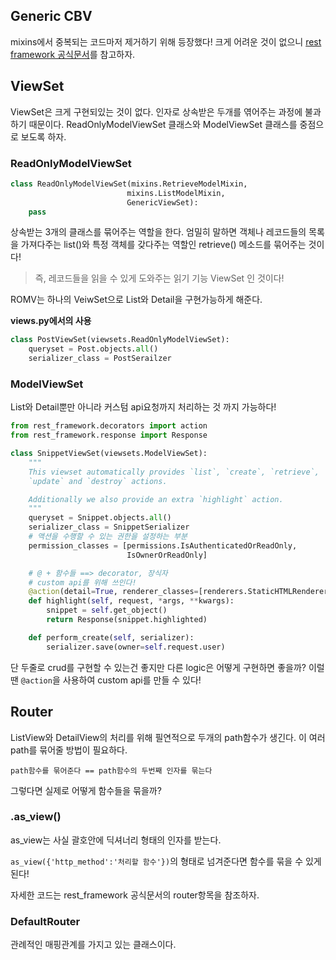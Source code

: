 ## Generic CBV

mixins에서 중복되는 코드마저 제거하기 위해 등장했다! 크게 어려운 것이 없으니 [rest framework 공식문서](https://www.django-rest-framework.org/tutorial/3-class-based-views/)를 참고하자.



## ViewSet

ViewSet은 크게 구현되있는 것이 없다. 인자로 상속받은 두개를 엮어주는 과정에 불과하기 때문이다. ReadOnlyModelViewSet 클래스와 ModelViewSet 클래스를 중점으로 보도록 하자.

### ReadOnlyModelViewSet

```python
class ReadOnlyModelViewSet(mixins.RetrieveModelMixin,
                          mixins.ListModelMixin,
                          GenericViewSet):
    pass
```

상속받는 3개의 클래스를 묶어주는 역할을 한다. 엄밀히 말하면 객체나 레코드들의 목록을 가져다주는 list()와 특정 객체를 갖다주는 역할인 retrieve() 메소드를 묶어주는 것이다! 

> 즉, 레코드들을 읽을 수 있게 도와주는 읽기 기능 ViewSet 인 것이다!

ROMV는 하나의 VeiwSet으로 List와 Detail을 구현가능하게 해준다.

__views.py에서의 사용__

```python
class PostViewSet(viewsets.ReadOnlyModelViewSet):
    queryset = Post.objects.all()
    serializer_class = PostSerailzer
```

### ModelViewSet

List와 Detail뿐만 아니라 커스텀 api요청까지 처리하는 것 까지 가능하다!

```python
from rest_framework.decorators import action
from rest_framework.response import Response

class SnippetViewSet(viewsets.ModelViewSet):
    """
    This viewset automatically provides `list`, `create`, `retrieve`,
    `update` and `destroy` actions.

    Additionally we also provide an extra `highlight` action.
    """
    queryset = Snippet.objects.all()
    serializer_class = SnippetSerializer
    # 액션을 수행할 수 있는 권한을 설정하는 부분
    permission_classes = [permissions.IsAuthenticatedOrReadOnly,
                          IsOwnerOrReadOnly]

    # @ + 함수들 ==> decorator, 장식자	
    # custom api를 위해 쓰인다!
    @action(detail=True, renderer_classes=[renderers.StaticHTMLRenderer])
    def highlight(self, request, *args, **kwargs):
        snippet = self.get_object()
        return Response(snippet.highlighted)

    def perform_create(self, serializer):
        serializer.save(owner=self.request.user)
```

단 두줄로 crud를 구현할 수 있는건 좋지만 다른 logic은 어떻게 구현하면 좋을까? 이럴 땐 `@action`을 사용하여 custom api를 만들 수 있다!



## Router

ListView와 DetailView의 처리를 위해 필연적으로 두개의 path함수가 생긴다.  이 여러 path를 묶어줄 방법이 필요하다.

`path함수를 묶어준다 == path함수의 두번째 인자를 묶는다`

그렇다면 실제로 어떻게 함수들을 묶을까?

### .as_view()

as_view는 사실 괄호안에 딕셔너리 형태의 인자를 받는다.

`as_view({'http_method':'처리할 함수'})`의 형태로 넘겨준다면 함수를 묶을 수 있게 된다!

자세한 코드는 rest_framework 공식문서의 router항목을 참조하자.

### DefaultRouter

관례적인 매핑관계를 가지고 있는 클래스이다. 